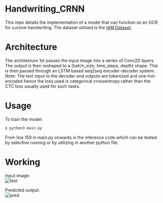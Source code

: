# Handwriting_CRNN
This repo details the implementation of a model that can function as an OCR for cursive handwriting. The dataset utilised is the [IAM Dataset](https://fki.tic.heia-fr.ch/databases/iam-handwriting-database). <br>

# Architecture
The architecture 1st passes the input image into a series of Conv2D layers. The output is then reshaped to a (batch_size, time_steps, depth) shape. This is then passed through an LSTM based seq2seq encoder-decoder system.<br> 
Note: The text input to the decoder and outputs are tokenized and one-hot-encoded hence the loss used is categorical crossentropy rather than the CTC loss usually used for such tasks.<br>

# Usage
To train the model:<br>
```bash
$ python3 main.py 
```
From line 159 in main.py onwards is the inference code which can be tested by selective running or by utilizing in another python file. 

# Working
Input image:<br>
![test](https://user-images.githubusercontent.com/36445587/140475099-5ecc2970-ad13-4144-981d-14a59069dd40.png)

Predicted output:<br>
![pred](https://user-images.githubusercontent.com/36445587/140475556-db2f7153-53a1-4d9b-8693-05ea3932c5be.JPG)
